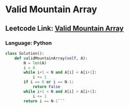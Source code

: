 # Valid Mountain Array

## Leetcode Link: [Valid Mountain Array](https://leetcode.com/problems/valid-mountain-array/)
### Language: Python

```py
class Solution():
    def validMountainArray(self, A):
        N = len(A)
        i = 0
        while i+1 < N and A[i] < A[i+1]:
            i += 1
        if i == 0 or i == N-1:
            return False
        while i+1 < N and A[i] > A[i+1]:
            i += 1
        return i == N-1```



